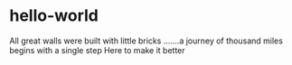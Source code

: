 # hello-world
All great walls were built with little bricks .......a journey of thousand miles begins with a single step
Here to make it better
